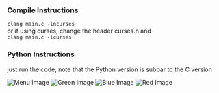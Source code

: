 ### Compile Instructions
```clang main.c -lncurses```  
or if using curses, change the header curses.h and  
```clang main.c -lcurses```  

### Python Instructions
just run the code, note that the Python version is subpar to the C version

![Menu Image](demo-menu.png)
![Green Image](demo-green.png)
![Blue Image](demo-blue.png)
![Red Image](demo-red.png)


